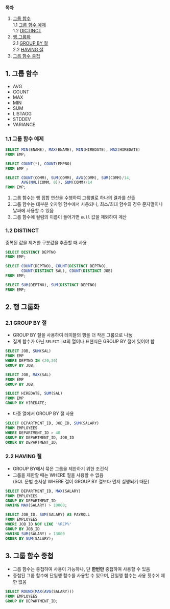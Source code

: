 __목차__  
1. [그룹 함수](#1-그룹-함수)  
   1.1 [그룹 함수 예제](#11-그룹-함수-예제)  
   1.2 [DICTINCT](#12-DISTINCT)  
2. [행 그룹화](#2-행-그룹화)  
   2.1 [GROUP BY 절](#21-GROUP-BY-절)  
   2.2 [HAVING 절](#22-HAVING-절)
3. [그룹 함수 중첩](#3-그룹-함수-중첩)

## 1. 그룹 함수
* AVG
* COUNT
* MAX
* MIN
* SUM
* LISTAGG
* STDDEV
* VARIANCE

### 1.1 그룹 함수 예제
```SQL
SELECT MIN(ENAME), MAX(ENAME), MIN(HIREDATE), MAX(HIREDATE)
FROM EMP; 

SELECT COUNT(*), COUNT(EMPNO)
FROM EMP ;

SELECT COUNT(COMM), SUM(COMM), AVG(COMM), SUM(COMM)/14,
       AVG(NVL(COMM, 0)), SUM(COMM)/14
FROM EMP;
```

1. 그룹 함수는 행 집합 연산을 수행하여 그룹별로 하나의 결과를 산출
2. 그룹 함수는 대부분 숫자형 함수에서 사용되나, 최소/최대 함수의 경우 문자열이나 날짜에 사용할 수 있음
3. 그룹 함수에 컬럼의 이름이 들어가면 ```null``` 값을 제외하여 계산

### 1.2 DISTINCT
중복된 값을 제거한 구분값을 추출할 때 사용
```SQL
SELECT DISTINCT DEPTNO
FROM EMP;

SELECT COUNT(DEPTNO), COUNT(DISTINCT DEPTNO),
       COUNT(DISTINCT SAL), COUNT(DISTINCT JOB)
FROM EMP;

SELECT SUM(DEPTNO), SUM(DISTINCT DEPTNO)
FROM EMP;
```

## 2. 행 그룹화
### 2.1 GROUP BY 절
* GROUP BY 절을 사용하여 테이블의 행을 더 작은 그룹으로 나눔
* 집계 함수가 아닌 ```SELECT``` list의 열이나 표현식은 GROUP BY 절에 있어야 함
```SQL
SELECT JOB, SUM(SAL)
FROM EMP
WHERE DEPTNO IN (20,30)
GROUP BY JOB;

SELECT JOB, MAX(SAL)
FROM EMP
GROUP BY JOB;

SELECT HIREDATE, SUM(SAL)
FROM EMP
GROUP BY HIREDATE;
```

* 다중 열에서 GROUP BY 절 사용
```SQL
SELECT DEPARTMENT_ID, JOB_ID, SUM(SALARY)
FROM EMPLOYEES
WHERE DEPARTMENT_ID > 40
GROUP BY DEPARTMENT_ID, JOB_ID
ORDER BY DEPARTMENT_ID;
```

### 2.2 HAVING 절
* GROUP BY에서 묶은 그룹을 제한하기 위한 조건식
* 그룹을 제한할 때는 WHERE 절을 사용할 수 없음  
(SQL 문법 순서상 WHERE 절이 GROUP BY 절보다 먼저 실행되기 때문)

```SQL
SELECT DEPARTMENT_ID, MAX(SALARY)
FROM EMPLOYEES
GROUP BY DEPARTMENT_ID
HAVING MAX(SALARY) > 10000;

SELECT JOB_ID, SUM(SALARY) AS PAYROLL
FROM EMPLOYEES
WHERE JOB_ID NOT LIKE '%REP%'
GROUP BY JOB_ID
HAVING SUM(SALARY) > 13000
ORDER BY SUM(SALARY);
```

## 3. 그룹 함수 중첩
* 그룹 함수는 중첩하여 사용이 가능하나, 단 __한번만__ 중첩하여 사용할 수 있음
* 중첩된 그룹 함수에 단일행 함수를 사용할 수 있으며, 단일행 함수는 사용 횟수에 제한 없음
```SQL
SELECT ROUND(MAX(AVG(SALARY)))
FROM EMPLOYEES
GROUP BY DEPARTMENT_ID;
```

